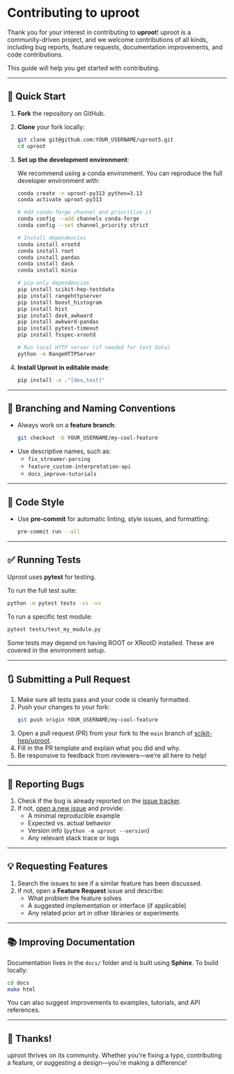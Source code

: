 # Contributing to uproot

Thank you for your interest in contributing to **uproot**! uproot is a community-driven project, and we welcome contributions of all kinds, including bug reports, feature requests, documentation improvements, and code contributions.

This guide will help you get started with contributing.

---

## 🚀 Quick Start

1. **Fork** the repository on GitHub.
2. **Clone** your fork locally:
   ```bash
   git clone git@github.com:YOUR_USERNAME/uproot5.git
   cd uproot
   ```

3. **Set up the development environment**:

   We recommend using a conda environment. You can reproduce the full developer environment with:

   ```bash
   conda create -n uproot-py313 python=3.13
   conda activate uproot-py313

   # Add conda-forge channel and prioritize it
   conda config --add channels conda-forge
   conda config --set channel_priority strict

   # Install dependencies
   conda install xrootd
   conda install root
   conda install pandas
   conda install dask
   conda install minio

   # pip-only dependencies
   pip install scikit-hep-testdata
   pip install rangehttpserver
   pip install boost_histogram
   pip install hist
   pip install dask_awkward
   pip install awkward-pandas
   pip install pytest-timeout
   pip install fsspec-xrootd

   # Run local HTTP server (if needed for test data)
   python -m RangeHTTPServer
   ```

4. **Install Uproot in editable mode**:
   ```bash
   pip install -e ."[dev,test]"
   ```

---

## 🌿 Branching and Naming Conventions

- Always work on a **feature branch**:
  ```bash
  git checkout -b YOUR_USERNAME/my-cool-feature
  ```
- Use descriptive names, such as:
  - `fix_streamer-parsing`
  - `feature_custom-interpretation-api`
  - `docs_improve-tutorials`

---

## 🎨 Code Style

- Use **pre-commit** for automatic linting, style issues, and formatting:
  ```bash
  pre-commit run --all

---

## ✅ Running Tests

Uproot uses **pytest** for testing.

To run the full test suite:
```bash
python -m pytest tests -ss -vv
```

To run a specific test module:
```bash
pytest tests/test_my_module.py
```

Some tests may depend on having ROOT or XRootD installed. These are covered in the environment setup.

---

## 🔃 Submitting a Pull Request

1. Make sure all tests pass and your code is cleanly formatted.
2. Push your changes to your fork:
   ```bash
   git push origin YOUR_USERNAME/my-cool-feature
   ```
3. Open a pull request (PR) from your fork to the `main` branch of [scikit-hep/uproot](https://github.com/scikit-hep/uproot).
4. Fill in the PR template and explain what you did and why.
5. Be responsive to feedback from reviewers—we’re all here to help!

---

## 🐛 Reporting Bugs

1. Check if the bug is already reported on the [issue tracker](https://github.com/scikit-hep/uproot/issues).
2. If not, [open a new issue](https://github.com/scikit-hep/uproot/issues/new/choose) and provide:
   - A minimal reproducible example
   - Expected vs. actual behavior
   - Version info (`python -m uproot --version`)
   - Any relevant stack trace or logs

---

## 💡 Requesting Features

1. Search the issues to see if a similar feature has been discussed.
2. If not, open a **Feature Request** issue and describe:
   - What problem the feature solves
   - A suggested implementation or interface (if applicable)
   - Any related prior art in other libraries or experiments

---

## 📚 Improving Documentation

Documentation lives in the `docs/` folder and is built using **Sphinx**. To build locally:
```bash
cd docs
make html
```

You can also suggest improvements to examples, tutorials, and API references.

---

## 🙌 Thanks!

uproot thrives on its community. Whether you're fixing a typo, contributing a feature, or suggesting a design&mdash;you're making a difference!
